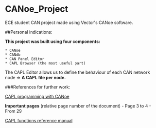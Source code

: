 # CANoe_Project
ECE student CAN project made using Vector's CANoe software.

##Personal indications:

**This project was built using four components:**

	* CANoe
	* CANdb
	* CAN Panel Editor
	* CAPL Browser (the most useful part)

  
The CAPL Editor allows us to define the behaviour of each CAN network node
	=> **A CAPL file per node.**

###References for further work:

[CAPL programming with CANoe](https://www.vector.com/portal/medien/vector_cantech/faq/ProgrammingWithCAPL.pdf)
	
  **Important pages** (relative page number of the document)
  	- Page 3 to 4
  	- From 29

[CAPL functions reference manual](http://vector.com/portal/medien/vector_cantech/faq/CAPLFunctionReferenceManual.pdf)
